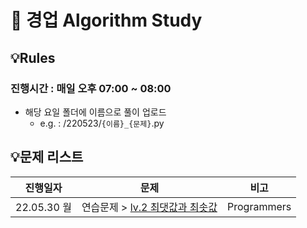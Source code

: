 # 🌙 경업 Algorithm Study

## 💡Rules
### 진행시간 : 매일  오후 07:00 ~ 08:00

- 해당 요일 폴더에 이름으로 풀이 업로드
    - e.g. : /220523/`{이름}_{문제}`.py

## 💡문제 리스트
|진행일자|문제|비고|
|-----|------|-----|
|22.05.30 월|연습문제 > [lv.2 최댓값과 최솟값](https://programmers.co.kr/learn/courses/30/lessons/12939) |Programmers|